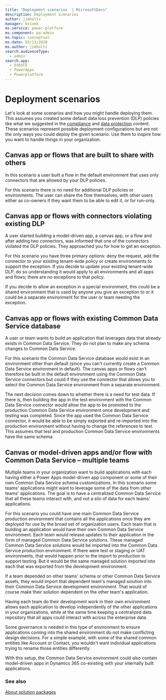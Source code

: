 ```yaml
---
title: "Deployment scenarios  | MicrosoftDocs"
description: Deployment scenarios
author: jimholtz
manager: kvivek
ms.service: power-platform
ms.component: pa-admin
ms.topic: conceptual
ms.date: 03/13/2020
ms.author: jimholtz
search.audienceType: 
  - admin
search.app: 
  - D365CE
  - PowerApps
  - Powerplatform
---
```

# Deployment scenarios 

Let's look at some scenarios and how you might handle deploying them. This assumes you created some default data loss prevention (DLP) policies like what we suggested in the [compliance](wp-compliance-data-privacy.md) and [data protection](wp-data-loss-prevention.md) content. These scenarios represent possible deployment configurations but are not the only ways you could deploy the given scenario. Use them to inspire how you want to handle things in your organization.

## Canvas app or flows that are built to share with others 
In this scenario a user built a flow in the default environment that uses only connectors that are allowed by your DLP policies.

For this scenario there is no need for additional DLP policies or environments. The user can share the flow themselves, with other users either as co-owners if they want them to be able to edit it, or for run-only.

## Canvas app or flows with connectors violating existing DLP 

A user started building a model-driven app, a canvas app, or a flow and after adding two connectors, was informed that one of the connectors violated the DLP policies. They approached you for how to get an exception.

For this scenario you have three primary options: deny the request, add the connector to your existing tenant-wide policy or create environments to support the exception. If you decide to update your existing tenant-wide DLP, do so understanding it would apply to all environments and all apps and flows; there are no exceptions to that policy.

If you decide to allow an exception in a special environment, this could be a shared environment that is used by anyone you give an exception to or it could be a separate environment for the user or team needing the exception.

## Canvas app or flows with existing Common Data Service database 
A user or team wants to build an application that leverages data that already exists in Common Data Service. They do not plan to make any schema changes to Common Data Service.

For this scenario the Common Data Service database would exist in an environment other than default (since you can't currently create a Common Data Service environment in default). The canvas apps or flows can't therefore be built in the default environment using the Common Data Service connectors but could if they use the connector that allows you to select the Common Data Service environment from a separate environment.

The next decision comes down to whether there is a need for test data. If there is, then building the app in the test environment with the Common Data Service connector would allow the app to be promoted to the production Common Data Service environment once development and testing was completed. Since the app used the Common Data Service connector, it would be able to be simply exported and re-imported into the production environment without having to change the references to test. This assumes that test and production Common Data Service environments have the same schema.

## Canvas or model-driven apps and/or flow with Common Data Service – multiple teams 
Multiple teams in your organization want to build applications with each having either a Power Apps model-driven app component or some of their own Common Data Service schema customizations. In this scenario some teams' applications might want to leverage some of the data from other teams' applications. The goal is to have a centralized Common Data Service that all these teams interact with, and not a silo of data for each teams' applications.

For this scenario you could have one main Common Data Service production environment that contains all the applications once they are deployed for use by the broad set of organization users. Each team that is building an application would have their own Common Data Service environment. Each team would release updates to their application in the form of managed Common Data Service solutions. These managed Common Data Service solutions would be imported into the Common Data Service production environment. If there were test or staging or UAT environments, that would happen prior to the import to production to support testing. But it would be the same managed solution imported into each that was exported from the development environment.

If a team depended on other teams' schema or other Common Data Service assets, they would import that dependent team's managed solution into their Common Data Service development environment. That would of course make their solution dependent on the other team's application.

Having each team do their development work in their own environment allows each application to develop independently of the other applications in your organizations, while at the same time keeping a centralized data repository that all apps could interact with across the enterprise data.

Some governance is needed in this type of environment to ensure applications coming into the shared environment do not make conflicting design decisions. For a simple example, with some of the shared common entities like Account or Contact, you wouldn't want individual applications trying to rename those entities differently.

With this setup, the Common Data Service environment could also contain model-driven apps in Dynamics 365 co-existing with your internally built applications.

### See also
[About solution packages](wp-solution-packages.md)
